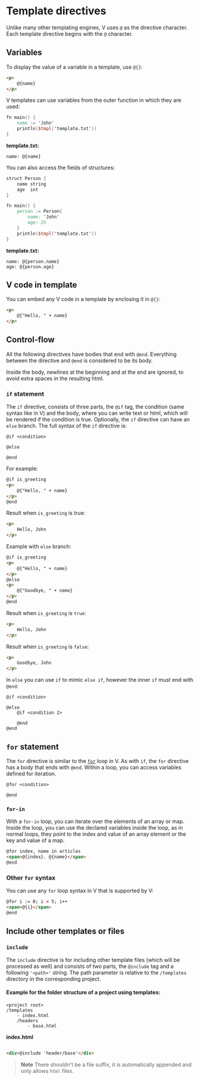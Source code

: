 # Template directives

Unlike many other templating engines, V uses `@` as the directive character.
Each template directive begins with the `@` character.

## Variables

To display the value of a variable in a template, use `@{}`:

```html
<p>
	@{name}
</p>
```

V templates can use variables from the outer function in which they are used:

```v
fn main() {
	name := 'John'
	println($tmpl('template.txt'))
}
```

**template.txt:**

```
name: @{name}
```

You can also access the fields of structures:

```v
struct Person {
	name string
	age  int
}

fn main() {
	person := Person{
		name: 'John'
		age: 25
	}
	println($tmpl('template.txt'))
}
```

**template.txt:**

```
name: @{person.name}
age: @{person.age}
```

## V code in template

You can embed any V code in a template by enclosing it in `@{}`:

```html
<p>
	@{"Hello, " + name}
</p>
```

## Control-flow

All the following directives have bodies that end with `@end`.
Everything between the directive and `@end` is considered to be its body.

Inside the body, newlines at the beginning and at the end are ignored,
to avoid extra spaces in the resulting html.

### `if` statement

The `if` directive, consists of three parts, the `@if` tag, the condition (same syntax like in V)
and the body, where you can write text or html, which will be rendered if the condition is true.
Optionally, the `if` directive can have an `else` branch.
The full syntax of the `if` directive is:

```
@if <condition>

@else

@end
```

For example:

```html
@if is_greeting
<p>
	@{"Hello, " + name}
</p>
@end
```

Result when `is_greeting` is true:

```html
<p>
	Hello, John
</p>
```

Example with `else` branch:

```html
@if is_greeting
<p>
	@{"Hello, " + name}
</p>
@else
<p>
	@{"Goodbye, " + name}
</p>
@end
```

Result when `is_greeting` is `true`:

```html
<p>
	Hello, John
</p>
```

Result when `is_greeting` is `false`:

```html
<p>
	Goodbye, John
</p>
```

In `else` you can use `if` to mimic `else if`, however the inner `if` must end with `@end`:

```
@if <condition>

@else
	@if <condition 2>

	@end
@end
```

## `for` statement

The `for` directive is similar to the [`for`](../control-flow/loops.md) loop in V.
As with `if`, the `for` directive has a body that ends with `@end`.
Within a loop, you can access variables defined for iteration.

```
@for <condition>

@end
```

### `for-in`

With a `for-in` loop, you can iterate over the elements of an array or map.
Inside the loop, you can use the declared variables inside the loop, as in normal loops,
they point to the index and value of an array element or the key and value of a map.

```html
@for index, name in articles
<span>@{index}. @{name}</span>
@end
```

### Other `for` syntax

You can use any `for` loop syntax in V that is supported by V:

```html
@for i := 0; i < 5; i++
<span>@{i}</span>
@end
```

## Include other templates or files

### `include`

The `include` directive is for including other template files (which will be processed as well)
and consists of two parts, the `@include` tag and a following `'<path>'` string.
The path parameter is relative to the `/templates` directory in the corresponding project.

#### Example for the folder structure of a project using templates:

```
<project root>
/templates
    - index.html
    /headers
        - base.html
```

**index.html**

```html

<div>@include 'header/base'</div>
```

> **Note**
> There shouldn't be a file suffix,
> it is automatically appended and only allows `html` files.

